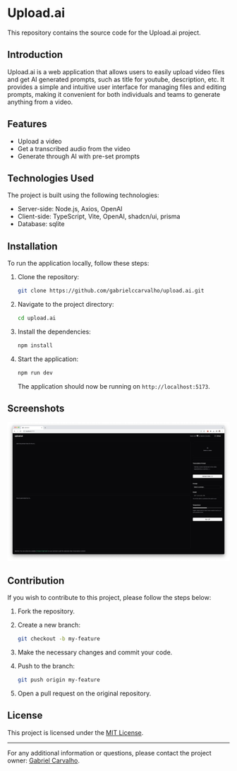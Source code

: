 # Upload.ai

This repository contains the source code for the Upload.ai project.

## Introduction

Upload.ai is a web application that allows users to easily upload video files and get AI generated prompts, such as title for youtube, description, etc. It provides a simple and intuitive user interface for managing files and editing prompts, making it convenient for both individuals and teams to generate anything from a video.

## Features

- Upload a video
- Get a transcribed audio from the video
- Generate through AI with pre-set prompts

## Technologies Used

The project is built using the following technologies:

- Server-side: Node.js, Axios, OpenAI
- Client-side: TypeScript, Vite, OpenAI, shadcn/ui, prisma
- Database: sqlite

## Installation

To run the application locally, follow these steps:

1. Clone the repository:

   ```bash
   git clone https://github.com/gabrielccarvalho/upload.ai.git
   ```

2. Navigate to the project directory:

   ```bash
   cd upload.ai
   ```

3. Install the dependencies:

   ```bash
   npm install
   ```

4. Start the application:

   ```bash
   npm run dev
   ```

   The application should now be running on `http://localhost:5173`.

## Screenshots

  ![screenshot](/public/screenshot.png)

## Contribution

If you wish to contribute to this project, please follow the steps below:

1. Fork the repository.

2. Create a new branch:

   ```bash
   git checkout -b my-feature
   ```

3. Make the necessary changes and commit your code.

4. Push to the branch:

   ```bash
   git push origin my-feature
   ```

5. Open a pull request on the original repository.

## License

This project is licensed under the [MIT License](LICENSE).

---

For any additional information or questions, please contact the project owner: [Gabriel Carvalho](https://github.com/gabrielccarvalho).